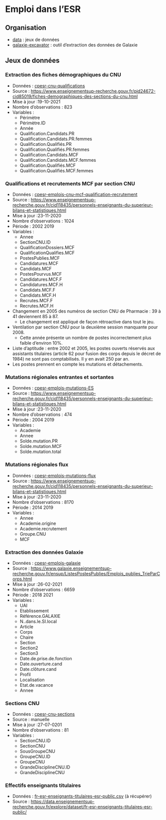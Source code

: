 Emploi dans l’ESR
================

## Organisation

-   [data](data/) : jeux de données
-   [galaxie-excavator](galaxie-excavator/) : outil d’extraction des
    données de Galaxie

## Jeux de données

### Extraction des fiches démographiques du CNU

-   Données :
    [cpesr-cnu-qualifications](data/cpesr-cnu-qualifications.csv)
-   Source :
    <https://www.enseignementsup-recherche.gouv.fr/pid24672-cid85019/fiches-demographiques-des-sections-du-cnu.html>
-   Mise à jour :19-10-2021
-   Nombre d’observations : 823
-   Variables :
    -   Périmètre
    -   Périmètre.ID
    -   Année
    -   Qualification.Candidats.PR
    -   Qualification.Candidats.PR.femmes
    -   Qualification.Qualifiés.PR
    -   Qualification.Qualifiés.PR.femmes
    -   Qualification.Candidats.MCF
    -   Qualification.Candidats.MCF.femmes
    -   Qualification.Qualifiés.MCF
    -   Qualification.Qualifiés.MCF.femmes

### Qualifications et recrutements MCF par section CNU

-   Données :
    [cpesr-emplois-cnu-mcf-qualification-recrutement](data/cpesr-emplois-cnu-mcf-qualification-recrutement.csv)
-   Source :
    <https://www.enseignementsup-recherche.gouv.fr/cid118435/personnels-enseignants-du-superieur-bilans-et-statistiques.html>
-   Mise à jour :23-11-2020
-   Nombre d’observations : 1024
-   Période : 2002 2019
-   Variables :
    -   Annee
    -   SectionCNU.ID
    -   QualificationDossiers.MCF
    -   QualificationQualifies.MCF
    -   PostesPublies.MCF
    -   Candidatures.MCF
    -   Candidats.MCF
    -   PostesPourvus.MCF
    -   Candidatures.MCF.F
    -   Candidatures.MCF.H
    -   Candidats.MCF.F
    -   Candidats.MCF.H
    -   Recrutes.MCF.F
    -   Recrutes.MCF.H
-   Changement en 2005 des numéros de section CNU de Pharmacie : 39 à 41
    deviennent 85 à 87.
    -   Le changement est appliqué de façon rétroactive dans tout le
        jeu.
-   Ventilation par section CNU pour la deuxième session manquante
    pour 2008.
    -   Cette année présente un nombre de postes incorrectement plus
        faible d’environ 10%.
-   Liste d’aptitude : entre 2002 et 2005, les postes ouverts réservés
    aux assistants titulaires (article 62 pour fusion des corps depuis
    le décret de 1984) ne sont pas comptabilisés. Il y en avait 250 par
    an.
-   Les postes prennent en compte les mutations et détachements.

### Mutations régionales entrantes et sortantes

-   Données :
    [cpesr-emplois-mutations-ES](data/cpesr-emplois-mutations-ES.csv)
-   Source :
    <https://www.enseignementsup-recherche.gouv.fr/cid118435/personnels-enseignants-du-superieur-bilans-et-statistiques.html>
-   Mise à jour :23-11-2020
-   Nombre d’observations : 474
-   Période : 2004 2019
-   Variables :
    -   Academie
    -   Annee
    -   Solde.mutation.PR
    -   Solde.mutation.MCF
    -   Solde.mutation.total

### Mutations régionales flux

-   Données :
    [cpesr-emplois-mutations-flux](data/cpesr-emplois-mutations-flux.csv)
-   Source :
    <https://www.enseignementsup-recherche.gouv.fr/cid118435/personnels-enseignants-du-superieur-bilans-et-statistiques.html>
-   Mise à jour :23-11-2020
-   Nombre d’observations : 8170
-   Période : 2014 2019
-   Variables :
    -   Annee
    -   Academie.origine
    -   Academie.recrutement
    -   Groupe.CNU
    -   MCF

### Extraction des données Galaxie

-   Données : [cpesr-emplois-galaxie](data/cpesr-emplois-galaxie.csv)
-   Source :
    <https://www.galaxie.enseignementsup-recherche.gouv.fr/ensup/ListesPostesPublies/Emplois_publies_TrieParCorps.html>
-   Mise à jour :26-02-2021
-   Nombre d’observations : 6659
-   Période : 2018 2021
-   Variables :
    -   UAI
    -   Etablissement
    -   Référence.GALAXIE
    -   N..dans.le.SI.local
    -   Article
    -   Corps
    -   Chaire
    -   Section
    -   Section2
    -   Section3
    -   Date.de.prise.de.fonction
    -   Date.ouverture.cand
    -   Date.clôture.cand
    -   Profil
    -   Localisation
    -   Etat.de.vacance
    -   Annee

### Sections CNU

-   Données : [cpesr-cnu-sections](data/cpesr-cnu-sections.csv)
-   Source : manuelle
-   Mise à jour :27-07-0201
-   Nombre d’observations : 81
-   Variables :
    -   SectionCNU.ID
    -   SectionCNU
    -   SousGroupeCNU
    -   GroupeCNU.ID
    -   GroupeCNU
    -   GrandeDisciplineCNU.ID
    -   GrandeDisciplineCNU

### Effectifs enseignants titulaires

-   Données :
    [fr-esr-enseignants-titulaires-esr-public.csv](https://data.enseignementsup-recherche.gouv.fr/explore/dataset/fr-esr-enseignants-titulaires-esr-public/download/?format=csv&timezone=Europe/Berlin&lang=fr&use_labels_for_header=true&csv_separator=%3B)
    (à récupérer)
-   Source :
    <https://data.enseignementsup-recherche.gouv.fr/explore/dataset/fr-esr-enseignants-titulaires-esr-public/>

